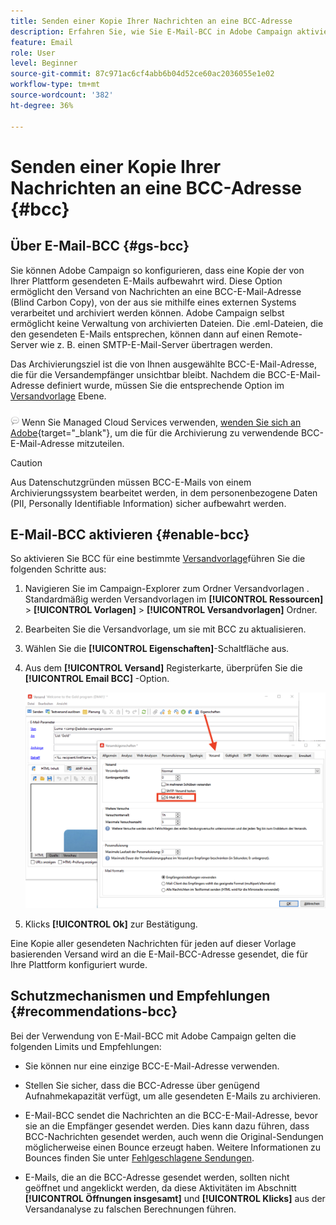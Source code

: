 ```yaml
---
title: Senden einer Kopie Ihrer Nachrichten an eine BCC-Adresse
description: Erfahren Sie, wie Sie E-Mail-BCC in Adobe Campaign aktivieren
feature: Email
role: User
level: Beginner
source-git-commit: 87c971ac6cf4abb6b04d52ce60ac2036055e1e02
workflow-type: tm+mt
source-wordcount: '382'
ht-degree: 36%

---
```



# Senden einer Kopie Ihrer Nachrichten an eine BCC-Adresse {#bcc}

<!--
>[!NOTE]
>
>This capability is available starting Campaign v8.3. To check your version, refer to [this section](../start/compatibility-matrix.md#how-to-check-your-campaign-version-and-buildversion)-->

## Über E-Mail-BCC {#gs-bcc}

Sie können Adobe Campaign so konfigurieren, dass eine Kopie der von Ihrer Plattform gesendeten E-Mails aufbewahrt wird. Diese Option ermöglicht den Versand von Nachrichten an eine BCC-E-Mail-Adresse (Blind Carbon Copy), von der aus sie mithilfe eines externen Systems verarbeitet und archiviert werden können.
Adobe Campaign selbst ermöglicht keine Verwaltung von archivierten Dateien. Die .eml-Dateien, die den gesendeten E-Mails entsprechen, können dann auf einen Remote-Server wie z. B. einen SMTP-E-Mail-Server übertragen werden.

Das Archivierungsziel ist die von Ihnen ausgewählte BCC-E-Mail-Adresse, die für die Versandempfänger unsichtbar bleibt. Nachdem die BCC-E-Mail-Adresse definiert wurde, müssen Sie die entsprechende Option im [Versandvorlage](create-templates.md) Ebene.

![](../assets/do-not-localize/speech.png) Wenn Sie Managed Cloud Services verwenden, [wenden Sie sich an Adobe](../start/campaign-faq.md#support){target="_blank"}, um die für die Archivierung zu verwendende BCC-E-Mail-Adresse mitzuteilen.

>[!CAUTION]
>
>Aus Datenschutzgründen müssen BCC-E-Mails von einem Archivierungssystem bearbeitet werden, in dem personenbezogene Daten (PII, Personally Identifiable Information) sicher aufbewahrt werden.


## E-Mail-BCC aktivieren {#enable-bcc}

So aktivieren Sie BCC für eine bestimmte [Versandvorlage](create-templates.md)führen Sie die folgenden Schritte aus:

1. Navigieren Sie im Campaign-Explorer zum Ordner Versandvorlagen . Standardmäßig werden Versandvorlagen im **[!UICONTROL Ressourcen]** > **[!UICONTROL Vorlagen]** > **[!UICONTROL Versandvorlagen]** Ordner.
1. Bearbeiten Sie die Versandvorlage, um sie mit BCC zu aktualisieren.
1. Wählen Sie die **[!UICONTROL Eigenschaften]**-Schaltfläche aus.
1. Aus dem **[!UICONTROL Versand]** Registerkarte, überprüfen Sie die **[!UICONTROL Email BCC]** -Option.

   ![](assets/email-bcc.png)

1. Klicks **[!UICONTROL Ok]** zur Bestätigung.

Eine Kopie aller gesendeten Nachrichten für jeden auf dieser Vorlage basierenden Versand wird an die E-Mail-BCC-Adresse gesendet, die für Ihre Plattform konfiguriert wurde.

## Schutzmechanismen und Empfehlungen {#recommendations-bcc}

Bei der Verwendung von E-Mail-BCC mit Adobe Campaign gelten die folgenden Limits und Empfehlungen:

* Sie können nur eine einzige BCC-E-Mail-Adresse verwenden.

* Stellen Sie sicher, dass die BCC-Adresse über genügend Aufnahmekapazität verfügt, um alle gesendeten E-Mails zu archivieren.

* E-Mail-BCC <!--with Enhanced MTA--> sendet die Nachrichten an die BCC-E-Mail-Adresse, bevor sie an die Empfänger gesendet werden. Dies kann dazu führen, dass BCC-Nachrichten gesendet werden, auch wenn die Original-Sendungen möglicherweise einen Bounce erzeugt haben. Weitere Informationen zu Bounces finden Sie unter [Fehlgeschlagene Sendungen](delivery-failures.md).

* E-Mails, die an die BCC-Adresse gesendet werden, sollten nicht geöffnet und angeklickt werden, da diese Aktivitäten im Abschnitt **[!UICONTROL Öffnungen insgesamt]** und **[!UICONTROL Klicks]** aus der Versandanalyse zu falschen Berechnungen führen.

<!--Only successfully sent emails are taken in account, bounces are not.-->
